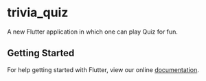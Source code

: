 # trivia_quiz

A new Flutter application in which one can play Quiz for fun.

## Getting Started

For help getting started with Flutter, view our online
[documentation](https://flutter.io/).
